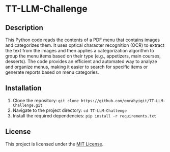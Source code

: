 # TT-LLM-Challenge

## Description
This Python code reads the contents of a PDF menu that contains images and categorizes them. It uses optical character recognition (OCR) to extract the text from the images and then applies a categorization algorithm to group the menu items based on their type (e.g., appetizers, main courses, desserts). The code provides an efficient and automated way to analyze and organize menus, making it easier to search for specific items or generate reports based on menu categories.

## Installation
1. Clone the repository: `git clone https://github.com/emrahyigit/TT-LLM-Challenge.git`
2. Navigate to the project directory: `cd TT-LLM-Challenge`
3. Install the required dependencies: `pip install -r requirements.txt`

## License
This project is licensed under the [MIT License](https://opensource.org/licenses/MIT).
